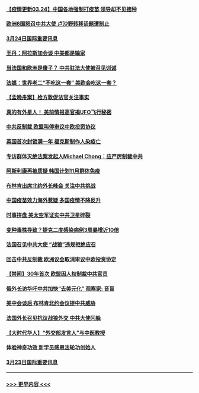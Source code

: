 #### [【疫情更新03.24】中国各地强制打疫苗 领导却不见接种](../pages/prog202/a103078521.md?t=03241901) 
#### [欧洲6国怒召中共大使 卢沙野转移话题遭制止](../pages/prog202/a103080435.md?t=03241901) 
#### [3月24日国际重要讯息](../pages/prog202/a103080423.md?t=03241901) 
#### [王丹：阿拉斯加会谈 中美都是输家](../pages/prog202/a103080344.md?t=03241901) 
#### [当法国和欧洲是傻子？ 中共驻法大使被召见训诫](../pages/prog202/a103080119.md?t=03241901) 
#### [法媒：世界老二“不吃这一套” 美欧会吃这一套？](../pages/prog202/a103080303.md?t=03241901) 
#### [【孟晚舟案】检方敦促法官关注事实](../pages/prog202/a103080301.md?t=03241901) 
#### [真的有外星人！ 美前情报高官揭UFO飞行秘密](../pages/prog202/a103080160.md?t=03241901) 
#### [中共反制裁 欧盟叫停审议中欧投资协议](../pages/prog202/a103080054.md?t=03241901) 
#### [英国首次封锁满一年 福克斯制作人染疫亡](../pages/prog202/a103079823.md?t=03241901) 
#### [专访群体灭绝法案发起人Michael Chong：应严厉制裁中共](../pages/prog202/a103080011.md?t=03241901) 
#### [阿斯利康再被质疑 韩国计划11月群体免疫](../pages/prog202/a103080029.md?t=03241901) 
#### [布林肯出席北约外长峰会 关注中共挑战](../pages/prog202/a103080040.md?t=03241901) 
#### [中国疫苗效力海外惹疑 多国疫情不降反升](../pages/prog202/a103080004.md?t=03241901) 
#### [时事拼盘 美太空军证实中共卫星碎裂](../pages/prog202/a103079999.md?t=03241901) 
#### [变种毒株导致？捷克二度感染病例3周暴增近10倍](../pages/prog202/a103079937.md?t=03241901) 
#### [法国召见中共大使 “战狼”违规拒绝应召](../pages/prog202/a103079908.md?t=03241901) 
#### [回击中共反制裁 欧洲议会取消审议中欧投资协定](../pages/prog202/a103079783.md?t=03241901) 
#### [【禁闻】30年首次 欧盟因人权制裁中共官员](../pages/prog202/a103079839.md?t=03241901) 
#### [俄外长访华吁中共加快“去美元化” 观察家: 音盲](../pages/prog202/a103079728.md?t=03241901) 
#### [美中会谈后 布林肯北约会议提中共威胁](../pages/prog202/a103079793.md?t=03241901) 
#### [法国外长召见抗议战狼外交 中共大使闪躲](../pages/prog202/a103079779.md?t=03241901) 
#### [【大时代华人】“外交部发言人”与中医教授](../pages/prog202/a103079703.md?t=03241901) 
#### [体验神奇功效 新学员感恩法轮功创始人](../pages/prog202/a103079683.md?t=03241901) 
#### [3月23日国际重要讯息](../pages/prog202/a103079626.md?t=03241901) 

----
#### [ >>> 更早内容 <<< ](../indexes/prog202-earlier.md)
